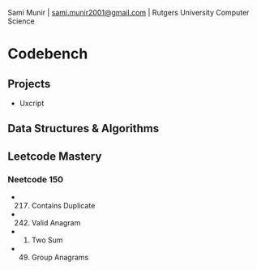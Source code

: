 Sami Munir | sami.munir2001@gmail.com | Rutgers University Computer Science
# Codebench
## Projects
* Uxcript
## Data Structures & Algorithms
## Leetcode Mastery
### Neetcode 150
* 217. Contains Duplicate
* 242. Valid Anagram
* 1. Two Sum
* 49. Group Anagrams